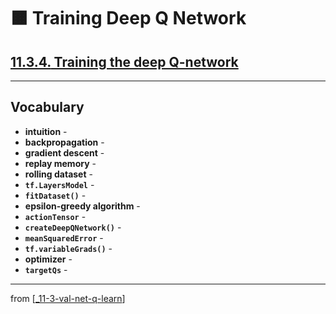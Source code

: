 # 🟧 Training Deep Q Network

## [**11.3.4.** Training the deep Q-network](https://livebook.manning.com/book/deep-learning-with-javascript/chapter-11/146)

---

## **Vocabulary**

- **intuition** -
- **backpropagation** -
- **gradient descent** -
- **replay memory** -
- **rolling dataset** -
- **`tf.LayersModel`** -
- **`fitDataset()`** -
- **epsilon-greedy algorithm** -
- **`actionTensor`** -
- **`createDeepQNetwork()`** -
- **`meanSquaredError`** -
- **`tf.variableGrads()`** -
- **optimizer** -
- **`targetQs`** -

---
from [[_11-3-val-net-q-learn]]

[//begin]: # "Autogenerated link references for markdown compatibility"
[_11-3-val-net-q-learn]: _11-3-val-net-q-learn.md "🟧 Val Net Q Learn"
[//end]: # "Autogenerated link references"
